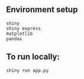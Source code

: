## Environment setup
```
shiny
shiny express
matplotlib
pandas
```

## To run locally:
```shiny run app.py```
